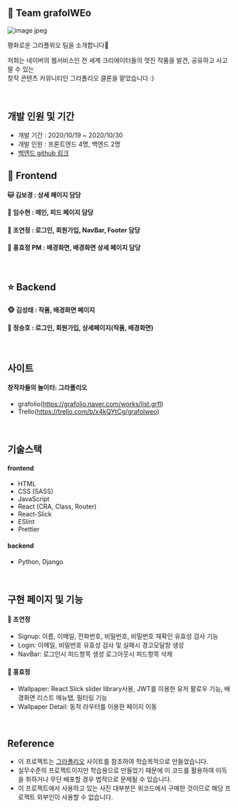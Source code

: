 ## 🎨 Team grafolWEo

![image jpeg](https://user-images.githubusercontent.com/61561475/97651573-cb6d6b00-1a9f-11eb-87f7-8bade037e60e.jpg)

평화로운 그라폴위오 팀을 소개합니다💛

저희는 네이버의 웹서비스인 전 세계 크리에이터들의 멋진 작품을 발견, 공유하고 사고팔 수 있는 <br>
창작 콘텐츠 커뮤니티인 그라폴리오 클론을 맡았습니다 :)

<br>

## 개발 인원 및 기간

- 개발 기간 : 2020/10/19 ~ 2020/10/30
- 개발 인원 : 프론트엔드 4명, 백엔드 2명
- [백엔드 github 링크](https://github.com/wecode-bootcamp-korea/13-grafolWEo-backend)

## 💖 Frontend

#### 🐱 김보경 : 상세 페이지 담당

#### 🐥 임수현 : 메인, 피드 페이지 담당

#### 🐶 조연정 : 로그인, 회원가입, NavBar, Footer 담당

#### 🐰 홍효정 PM : 배경화면, 배경화면 상세 페이지 담당

<br>

## ⭐️ Backend

#### 🐵 김성태 : 작품, 배경화면 페이지

#### 🐻 정승호 : 로그인, 회원가입, 상세페이지(작품, 배경화면)

<br>

## 사이트

#### 창작자들의 놀이터: 그라폴리오

- grafolio(https://grafolio.naver.com/works/list.grfl)
- Trello(https://trello.com/b/x4kQYtCg/grafolweo)

<br>

## 기술스택

#### frontend
- HTML
- CSS (SASS)
- JavaScript
- React (CRA, Class, Router)
- React-Slick
- ESlint
- Prettier

#### backend
- Python, Django

<br>

## 구현 페이지 및 기능

#### 🐶 조연정 
- Signup: 이름, 이메일, 전화번호, 비밀번호, 비밀번호 재확인 유효성 검사 기능
- Login: 이메일, 비밀번호 유효성 검사 및 실패시 경고모달창 생성 
- NavBar: 로그인시 피드항목 생성 로그아웃시 피드항목 삭제

#### 🐰 홍효정
- Wallpaper: React Slick slider library사용, JWT를 이용한 유저 팔로우 기능, 배경화면 리스트 메뉴탭, 필터링 기능
- Wallpaper Detail: 동적 라우터를 이용한 페이지 이동

<br>

## Reference

- 이 프로젝트는 [그라폴리오](https://grafolio.naver.com/works/list.grfl) 사이트를 참조하여 학습목적으로 만들었습니다.
- 실무수준의 프로젝트이지만 학습용으로 만들었기 때문에 이 코드를 활용하여 이득을 취하거나 무단 배포할 경우 법적으로 문제될 수 있습니다.
- 이 프로젝트에서 사용하고 있는 사진 대부분은 위코드에서 구매한 것이므로 해당 프로젝트 외부인이 사용할 수 없습니다.
